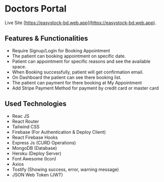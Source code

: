 # Doctors Portal

Live Site [https://easystock-bd.web.app](https://easystock-bd.web.app).

## Features & Functionalities

-   Require Signup/Login for Booking Appointment
-   The patient can booking appointment on specific date.
-   Patient can appointment for specific reasons and see the available space.
-   When Booking successfully, patient will get confirmation email.
-   On Dashboard the patient can see there booking list.
-   The patient can payment for there booking at My Appointment
-   Add Stripe Payment Method for payment by credit card or master card

## Used Technologies

-   Reac JS
-   React Router
-   Tailwind CSS
-   Firebase (For Authentication & Deploy Client)
-   React Firebase Hooks
-   Express Js (CURD Operations)
-   MongoDB (Database)
-   Heroku (Deploy Server)
-   Font Awesome (Icon)
-   Axios
-   Tostify (Showing success, error, warning message)
-   JSON Web Token (JWT)
